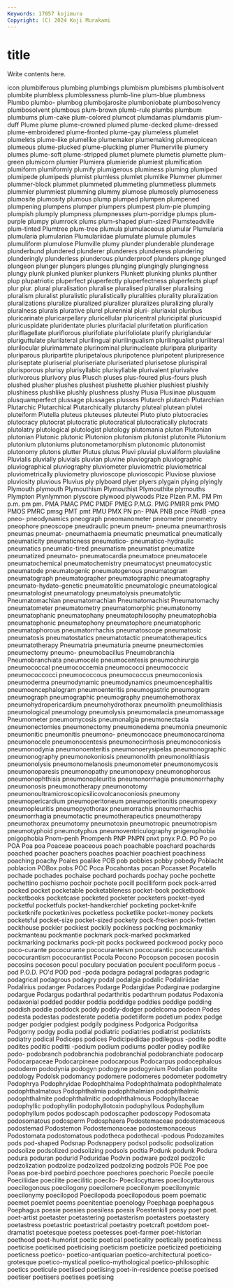 ```yaml
---
Keywords: 17057 kojimura
Copyright: (C) 2024 Koji Murakami
---
```


# title

Write contents here.



icon plumbiferous plumbing plumbings plumbism plumbisms plumbisolvent plumbite
plumbless plumblessness plumb-line plum-blue plumbness Plumbo plumbo- plumbog plumbojarosite plumboniobate
plumbosolvency plumbosolvent plumbous plum-brown plumb-rule plumbs plumbum plumbums plum-cake plum-colored
plumcot plumdamas plumdamis plum-duff Plume plume plume-crowned plumed plume-decked plume-dressed
plume-embroidered plume-fronted plume-gay plumeless plumelet plumelets plume-like plumelike plumemaker plumemaking
plumeopicean plumeous plume-plucked plume-plucking plumer Plumerville plumery plumes plume-soft plume-stripped
plumet plumete plumetis plumette plum-green plumicorn plumier Plumiera plumieride plumiest
plumification plumiform plumiformly plumify plumigerous pluminess pluming plumiped plumipede plumipeds
plumist plumless plumlet plumlike Plummer plummer plummer-block plummet plummeted plummeting
plummetless plummets plummier plummiest plumming plummy plumose plumosely plumoseness plumosite
plumosity plumous plump plumped plumpen plumpened plumpening plumpens plumper plumpers
plumpest plum-pie plumping plumpish plumply plumpness plumpnesses plum-porridge plumps plum-purple
plumpy plumrock plums plum-shaped plum-sized Plumsteadville plum-tinted Plumtree plum-tree plumula
plumulaceous plumular Plumularia plumularia plumularian Plumulariidae plumulate plumule plumules plumuliform
plumulose Plumville plumy plunder plunderable plunderage plunderbund plundered plunderer plunderers
plunderess plundering plunderingly plunderless plunderous plunderproof plunders plunge plunged plungeon
plunger plungers plunges plunging plungingly plungingness plungy plunk plunked plunker
plunkers Plunkett plunking plunks plunther plup plupatriotic pluperfect pluperfectly pluperfectness
pluperfects plupf plur plur. plural pluralisation pluralise pluralised pluraliser pluralising
pluralism pluralist pluralistic pluralistically pluralities plurality pluralization pluralizations pluralize pluralized
pluralizer pluralizes pluralizing plurally pluralness plurals plurative plurel plurennial pluri-
pluriaxial pluribus pluricarinate pluricarpellary pluricellular pluricentral pluricipital pluricuspid pluricuspidate pluridentate
pluries plurifacial plurifetation plurification pluriflagellate pluriflorous plurifoliate plurifoliolate plurify pluriglandular
pluriguttulate plurilateral plurilingual plurilingualism plurilingualist pluriliteral plurilocular plurimammate plurinominal plurinucleate
pluripara pluriparity pluriparous pluripartite pluripetalous pluripotence pluripotent pluripresence pluriseptate pluriserial
pluriseriate pluriseriated plurisetose plurispiral plurisporous plurisy plurisyllabic plurisyllable plurivalent plurivalve
plurivorous plurivory plus Plusch pluses plus-foured plus-fours plush plushed plusher
plushes plushest plushette plushier plushiest plushily plushiness plushlike plushly plushness
plushy Plusia Plusiinae plusquam plusquamperfect plussage plussages plusses Plutarch plutarch
Plutarchian Plutarchic Plutarchical Plutarchically plutarchy pluteal plutean plutei pluteiform Plutella
pluteus pluteuses pluteutei Pluto pluto plutocracies plutocracy plutocrat plutocratic plutocratical
plutocratically plutocrats plutolatry plutological plutologist plutology plutomania pluton Plutonian plutonian
Plutonic plutonic Plutonion plutonism plutonist plutonite Plutonium plutonium plutoniums plutonometamorphism
plutonomic plutonomist plutonomy plutons plutter Plutus plutus Pluvi pluvial pluvialiform
pluvialine Pluvialis pluvially pluvials pluvian pluvine pluviograph pluviographic pluviographical pluviography
pluviometer pluviometric pluviometrical pluviometrically pluviometry pluvioscope pluvioscopic Pluviose pluviose pluviosity
pluvious Pluvius ply plyboard plyer plyers plygain plying plyingly Plymouth
plymouth Plymouthism Plymouthist Plymouthite plymouths Plympton Plynlymmon plyscore plywood plywoods
Plze Plzen P.M. PM Pm p.m. pm pm. PMA PMAC
PMC PMDF PMEG P.M.G. PMG PMIRR pmk PMO PMOS PMRC
pmsg PMT pmt PMU PMX PN pn- PNA PNB pnce
PNdB -pnea pneo- pneodynamics pneograph pneomanometer pneometer pneometry pneophore pneoscope
pneudraulic pneum pneum- pneuma pneumarthrosis pneumas pneumat- pneumathaemia pneumatic pneumatical
pneumatically pneumaticity pneumaticness pneumatico- pneumatico-hydraulic pneumatics pneumatic-tired pneumatism pneumatist pneumatize
pneumatized pneumato- pneumatocardia pneumatoce pneumatocele pneumatochemical pneumatochemistry pneumatocyst pneumatocystic pneumatode
pneumatogenic pneumatogenous pneumatogram pneumatograph pneumatographer pneumatographic pneumatography pneumato-hydato-genetic pneumatolitic pneumatologic
pneumatological pneumatologist pneumatology pneumatolysis pneumatolytic Pneumatomachian pneumatomachian Pneumatomachist Pneumatomachy pneumatometer
pneumatometry pneumatomorphic pneumatonomy pneumatophanic pneumatophany pneumatophilosophy pneumatophobia pneumatophonic pneumatophony pneumatophore
pneumatophoric pneumatophorous pneumatorrhachis pneumatoscope pneumatosic pneumatosis pneumatostatics pneumatotactic pneumatotherapeutics pneumatotherapy
Pneumatria pneumaturia pneume pneumectomies pneumectomy pneumo- pneumobacillus Pneumobranchia Pneumobranchiata pneumocele
pneumocentesis pneumochirurgia pneumococcal pneumococcemia pneumococci pneumococcic pneumococcocci pneumococcous pneumococcus pneumoconiosis
pneumoderma pneumodynamic pneumodynamics pneumoencephalitis pneumoencephalogram pneumoenteritis pneumogastric pneumogram pneumograph pneumographic
pneumography pneumohemothorax pneumohydropericardium pneumohydrothorax pneumolith pneumolithiasis pneumological pneumology pneumolysis pneumomalacia
pneumomassage Pneumometer pneumomycosis pneumonalgia pneumonectasia pneumonectomies pneumonectomy pneumonedema pneumonia pneumonic
pneumonitic pneumonitis pneumono- pneumonocace pneumonocarcinoma pneumonocele pneumonocentesis pneumonocirrhosis pneumonoconiosis pneumonodynia
pneumonoenteritis pneumonoerysipelas pneumonographic pneumonography pneumonokoniosis pneumonolith pneumonolithiasis pneumonolysis pneumonomelanosis pneumonometer
pneumonomycosis pneumonoparesis pneumonopathy pneumonopexy pneumonophorous pneumonophthisis pneumonopleuritis pneumonorrhagia pneumonorrhaphy pneumonosis
pneumonotherapy pneumonotomy pneumonoultramicroscopicsilicovolcanoconiosis pneumony pneumopericardium pneumoperitoneum pneumoperitonitis pneumopexy pneumopleuritis pneumopyothorax
pneumorrachis pneumorrhachis pneumorrhagia pneumotactic pneumotherapeutics pneumotherapy pneumothorax pneumotomy pneumotoxin pneumotropic
pneumotropism pneumotyphoid pneumotyphus pneumoventriculography pnigerophobia pnigophobia Pnom-penh Pnompenh PNP PNPN
pnxt pnyx P.O. PO Po po POA Poa poa Poaceae
poaceous poach poachable poachard poachards poached poacher poachers poaches poachier
poachiest poachiness poaching poachy Poales poalike POB pob pobbies pobby
pobedy Poblacht poblacion POBox pobs POC Poca Pocahontas pocan Pocasset
Pocatello pochade pochades pochaise pochard pochards pochay poche pochette pochettino
pochismo pochoir pochote pocill pocilliform pock pock-arred pocked pocket pocketable
pocketableness pocket-book pocketbook pocketbooks pocketcase pocketed pocketer pocketers pocket-eyed pocketful
pocketfuls pocket-handkerchief pocketing pocket-knife pocketknife pocketknives pocketless pocketlike pocket-money pockets
pocketsful pocket-size pocket-sized pockety pock-frecken pock-fretten pockhouse pockier pockiest pockily
pockiness pocking pockmanky pockmanteau pockmantie pockmark pock-marked pockmarked pockmarking pockmarks
pock-pit pocks pockweed pockwood pocky poco poco-curante pococurante pococuranteism pococurantic
pococurantish pococurantism pococurantist Pocola Pocono Pocopson pocosen pocosin pocosins pocoson
pocul poculary poculation poculent poculiform pocus -pod P.O.D. PO'd POD
pod -poda podagra podagral podagras podagric podagrical podagrous podagry podal
podalgia podalic Podaliriidae Podalirius podanger Podarces Podarge Podargidae Podarginae podargine
podargue Podargus podarthral podarthritis podarthrum podatus Podaxonia podaxonial podded podder
poddia poddidge poddies poddige podding poddish poddle poddock poddy poddy-dodger
podelcoma podeon Podes podesta podestas podesterate podetia podetiiform podetium podex
podge podger podgier podgiest podgily podginess Podgorica Podgoritsa Podgorny podgy
podia podial podiatric podiatries podiatrist podiatrists podiatry podical Podiceps podices
Podicipedidae podilegous -podite podite podites poditic poditti -podium podium podiums
podler podley podlike podo- podobranch podobranchia podobranchial podobranchiate podocarp Podocarpaceae
Podocarpineae podocarpous Podocarpus podocephalous pododerm pododynia podogyn podogyne podogynium Podolian
podolite podology Podolsk podomancy podomere podomeres podometer podometry Podophrya Podophryidae
Podophthalma Podophthalmata podophthalmate podophthalmatous Podophthalmia podophthalmian podophthalmic podophthalmite podophthalmitic podophthalmous
Podophyllaceae podophyllic podophyllin podophyllotoxin podophyllous Podophyllum podophyllum podos podoscaph podoscapher
podoscopy Podosomata podosomatous podosperm Podosphaera Podostemaceae podostemaceous podostemad Podostemon Podostemonaceae
podostemonaceous Podostomata podostomatous podotheca podothecal -podous Podozamites pods pod-shaped Podsnap
Podsnappery podsol podsolic podsolization podsolize podsolized podsolizing podsols podtia Podunk
podunk Podura podura poduran podurid Poduridae Podvin podware podzol podzolic
podzolization podzolize podzolized podzolizing podzols POE Poe poe Poeas poe-bird
poebird poechore poechores poechoric Poecile poecile Poeciliidae poecilite poecilitic poecilo-
Poecilocyttares poecilocyttarous poecilogonous poecilogony poecilomere poecilonym poecilonymic poecilonymy poecilopod Poecilopoda
poecilopodous poem poematic poemet poemlet poems poenitentiae poenology Poephaga poephagous
Poephagus poesie poesies poesiless poesis Poestenkill poesy poet poet. poet-artist
poetaster poetastering poetasterism poetasters poetastery poetastress poetastric poetastrical poetastry poetcraft
poetdom poet-dramatist poetesque poetess poetesses poet-farmer poet-historian poethood poet-humorist poetic
poetical poeticality poetically poeticalness poeticise poeticised poeticising poeticism poeticize poeticized
poeticizing poeticness poetico- poetico-antiquarian poetico-architectural poetico-grotesque poetico-mystical poetico-mythological poetico-philosophic poetics
poeticule poetiised poetiising poet-in-residence poetise poetised poetiser poetisers poetises poetising
